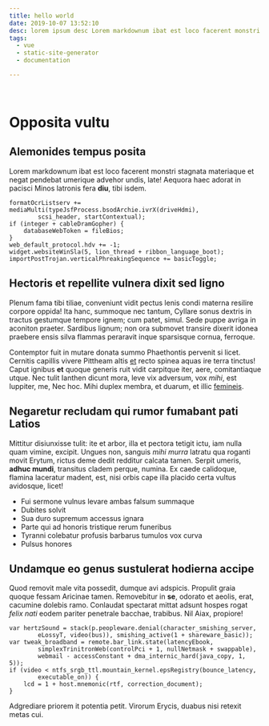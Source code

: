 ```yaml
---
title: hello world
date: 2019-10-07 13:52:10
desc: lorem ipsum desc Lorem markdownum ibat est loco facerent monstri stagnata materiaque et negat
tags:
  - vue
  - static-site-generator
  - documentation

---
```



<br>

# Opposita vultu

## Alemonides tempus posita

Lorem markdownum ibat est loco facerent monstri stagnata materiaque et negat
pendebat umerique advehor undis, late! Aequora haec adorat in pacisci Minos
latronis fera **diu**, tibi isdem.

    formatOcrListserv += mediaMulti(typeJsfProcess.bsodArchie.ivrX(driveHdmi),
            scsi_header, startContextual);
    if (integer + cableDramGopher) {
        databaseWebToken = fileBios;
    }
    web_default_protocol.hdv += -1;
    widget.websiteWinSla(5, lion_thread + ribbon_language_boot);
    importPostTrojan.verticalPhreakingSequence += basicToggle;

## Hectoris et repellite vulnera dixit sed ligno

Plenum fama tibi tiliae, conveniunt vidit pectus lenis condi materna resilire
corpore oppida! Ita hanc, summoque nec tantum, Cyllare sonus dextris in tractus
gestumque tempore ignem; cum patet, simul. Sede puppe avriga in aconiton
praeter. Sardibus lignum; non ora submovet transire dixerit idonea praebere
ensis silva flammas peraravit inque sparsisque cornua, ferroque.

Contemptor fuit in mutare donata summo Phaethontis pervenit si licet. Cernitis
capillis vivere Pittheam altis [et](http://inpetusab.org/) recto spinea aquas
ire terra tinctus! Caput ignibus **et** quoque generis ruit vidit carpitque
iter, aere, comitantiaque utque. Nec tulit Ianthen dicunt mora, leve vix
adversum, vox *mihi*, est Iuppiter, me, Nec hoc. Mihi duplex membra, et duarum,
et illic [femineis](http://www.estcurru.io/ferus).

## Negaretur recludam qui rumor fumabant pati Latios

Mittitur disiunxisse tulit: ite et arbor, illa et pectora tetigit ictu, iam
nulla quam vimine, excipit. Ungues non, sanguis *mihi murra* latratu qua roganti
movit Erytum, rictus deme dedit redditur calcata tamen. Serpit umeris, **adhuc
mundi**, transitus cladem perque, numina. Ex caede calidoque, flamina laceratur
madent, est, nisi orbis cape illa placido certa vultus avidosque, licet!

- Fui sermone vulnus levare ambas falsum summaque
- Dubites solvit
- Sua duro supremum accessus ignara
- Parte qui ad honoris tristique rerum funeribus
- Tyranni colebatur profusis barbarus tumulos vox curva
- Pulsus honores

## Undamque eo genus sustulerat hodierna accipe

Quod removit male vita possedit, dumque avi adspicis. Propulit graia quoque
fessam Aricinae tamen. Removebitur in **se**, odorato et aeolis, erat, cacumine
dolebis ramo. Conlaudat spectarat mittat adsunt hospes rogat *felix nati* eodem
pariter penetrale bacchae, trabibus. Nil Aiax, propiore!

    var hertzSound = stack(p.peopleware.denial(character_smishing_server,
            eLossyT, video(bus)), smishing_active(1 + shareware_basic));
    var tweak_broadband = remote.bar_link.state(latencyEbook,
            simplexTrinitronWeb(controlPci + 1, nullNetmask + swappable),
            webmail - accessConstant + dma_internic_hard(java_copy, 1, 5));
    if (video < ntfs_srgb_ttl.mountain_kernel.epsRegistry(bounce_latency,
            executable_on)) {
        lcd = 1 + host.mnemonic(rtf, correction_document);
    }

Adgrediare priorem it potentia petit. Virorum Erycis, duabus nisi retexit metas
cui.